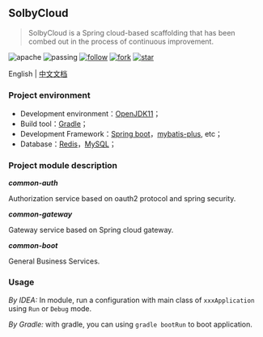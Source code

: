 ## SolbyCloud

> SolbyCloud is a Spring cloud-based scaffolding that has been combed out in the process of continuous improvement.

![apache](http://jaywcjlove.github.io/sb/license/apache.svg)     ![passing](http://jaywcjlove.github.io/sb/build/passing.svg)   [![follow](http://jaywcjlove.github.io/sb/github/w-follow.svg)](https://github.com/acehjm/solby/blob/master/README.md)      [![fork](http://jaywcjlove.github.io/sb/github/w-fork.svg)](https://github.com/acehjm/solby/blob/master/README.md)    [![star](http://jaywcjlove.github.io/sb/github/w-star.svg)](https://github.com/acehjm/solby/blob/master/README.md)

English | [中文文档]()

### Project environment

- Development environment：[OpenJDK11](https://openjdk.java.net/projects/jdk/11)；
- Build tool：[Gradle](https://gradle.org/)；
- Development Framework：[Spring boot](https://spring.io/projects/spring-boot)，[mybatis-plus](https://github.com/baomidou/mybatis-plus), etc；
- Database：[Redis](https://redis.io/)，[MySQL](https://www.mysql.com/)；

### Project module description

***common-auth***

Authorization service based on oauth2 protocol and spring security.

***common-gateway***

Gateway service based on Spring cloud gateway.

***common-boot***

General Business Services.


### Usage

*By IDEA:* In module, run a configuration with main class of `xxxApplication` using `Run` or `Debug` mode.

*By Gradle:* with gradle, you can using `gradle bootRun` to boot application.

